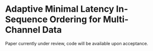 # Adaptive Minimal Latency In-Sequence Ordering for Multi-Channel Data

Paper currently under review, code will be available upon acceptance.

